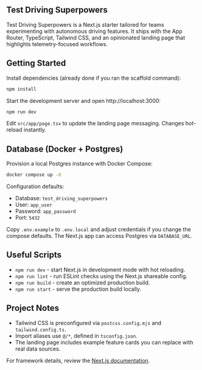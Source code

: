 ## Test Driving Superpowers

Test Driving Superpowers is a Next.js starter tailored for teams experimenting with autonomous driving features. It ships with the App Router, TypeScript, Tailwind CSS, and an opinionated landing page that highlights telemetry-focused workflows.

## Getting Started

Install dependencies (already done if you ran the scaffold command):

```bash
npm install
```

Start the development server and open http://localhost:3000:

```bash
npm run dev
```

Edit `src/app/page.tsx` to update the landing page messaging. Changes hot-reload instantly.

## Database (Docker + Postgres)

Provision a local Postgres instance with Docker Compose:

```bash
docker compose up -d
```

Configuration defaults:

- Database: `test_driving_superpowers`
- User: `app_user`
- Password: `app_password`
- Port: `5432`

Copy `.env.example` to `.env.local` and adjust credentials if you change the compose defaults. The Next.js app can access Postgres via `DATABASE_URL`.

## Useful Scripts

- `npm run dev` - start Next.js in development mode with hot reloading.
- `npm run lint` - run ESLint checks using the Next.js shareable config.
- `npm run build` - create an optimized production build.
- `npm run start` - serve the production build locally.

## Project Notes

- Tailwind CSS is preconfigured via `postcss.config.mjs` and `tailwind.config.ts`.
- Import aliases use `@/*`, defined in `tsconfig.json`.
- The landing page includes example feature cards you can replace with real data sources.

For framework details, review the [Next.js documentation](https://nextjs.org/docs).
